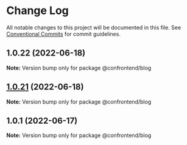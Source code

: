 # Change Log

All notable changes to this project will be documented in this file.
See [Conventional Commits](https://conventionalcommits.org) for commit guidelines.

## 1.0.22 (2022-06-18)

**Note:** Version bump only for package @confrontend/blog





## [1.0.21](https://github.com/Confrontend/monorepo/compare/Release_@confrontend/react-usa-data-charts_v1.0.20...Release_@confrontend/react-usa-data-charts_v1.0.21) (2022-06-18)

**Note:** Version bump only for package @confrontend/blog





## 1.0.1 (2022-06-17)

**Note:** Version bump only for package @confrontend/blog
